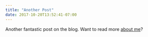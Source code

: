 ```yaml
---
title: "Another Post"
date: 2017-10-20T13:52:41-07:00
---
```


Another fantastic post on the blog. Want to read more [about me](/about)?
